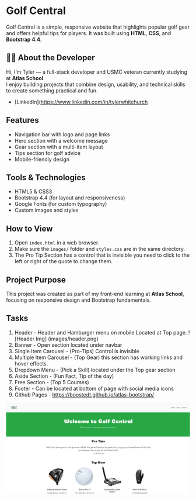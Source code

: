 # Golf Central

Golf Central is a simple, responsive website that highlights popular golf gear and offers helpful tips for players. It was built using **HTML**, **CSS**, and **Bootstrap 4.4**.

## 👨‍💻 About the Developer
Hi, I’m Tyler — a full-stack developer and USMC veteran currently studying at **Atlas School**.  
I enjoy building projects that combine design, usability, and technical skills to create something practical and fun.  

- [LinkedIn](https://www.linkedin.com/in/tylerwhitchurch

## Features

- Navigation bar with logo and page links
- Hero section with a welcome message
- Gear section with a multi-item layout
- Tips section for golf advice
- Mobile-friendly design

## Tools & Technologies

- HTML5 & CSS3
- Bootstrap 4.4 (for layout and responsiveness)
- Google Fonts (for custom typography)
- Custom images and styles

## How to View

1. Open `index.html` in a web browser.
2. Make sure the `images/` folder and `styles.css` are in the same directory.
3. The Pro Tip Section has a control that is invisible you need to click to the left or right of the quote to change them.

## Project Purpose

This project was created as part of my front-end learning at **Atlas School**, focusing on responsive design and Bootstrap fundamentals.


## Tasks
  
1. Header - Header and Hamburger menu on mobile Located at Top page. ![Header Img] (images/header.png)
2. Banner - Open section located under navbar
3. Single Item Carousel - (Pro-Tips) Control is invisible
4. Multiple Item Carousel - (Top Gear) this section has working links and hover effects.
5. Dropdown Menu - (Pick a Skill) located under the Top gear section
6. Aside Section - (Fun Fact, Tip of the day)
7. Free Section - (Top 5 Courses)
8. Footer - Can be located at bottom of page with social media icons
9. Github Pages - https://boostedt.github.io/atlas-bootstrap/

![Golf Central Screenshot](images/golfcentral.png)
